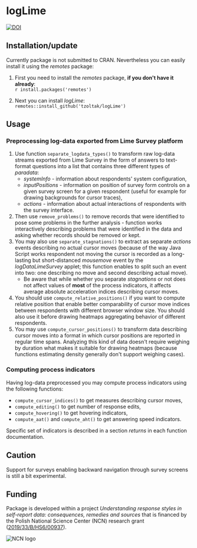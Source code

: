 # logLime

[![DOI](https://zenodo.org/badge/475898719.svg)](https://zenodo.org/badge/latestdoi/475898719)

## Installation/update

Currently package is not submitted to CRAN. Nevertheless you can easily install it using the *remotes* package:

1.  First you need to install the *remotes* package, **if you don't have it already**:\
    `r install.packages('remotes')`

2.  Next you can install *logLime*: `remotes::install_github('tzoltak/logLime')`

## Usage

### Preprocessing log-data exported from Lime Survey platform

1.  Use function `separate_logdata_types()` to transform raw log-data streams exported from Lime Survey in the form of answers to text-format questions into a list that contains three different types of *paradata*:
    -   *systemInfo* - information about respondents' system configuration,
    -   *inputPositions* - information on position of survey form controls on a given survey screen for a given respondent (useful for example for drawing backgrounds for cursor traces),
    -   *actions* - information about actual interactions of respondents with the survey interface.
2.  Then use `remove_problems()` to remove records that were identified to pose some problems in the further analysis - function works interactively describing problems that were identified in the data and asking whether records should be removed or kept.
3.  You may also use `separate_stagnations()` to extract as separate *actions* events describing no actual cursor moves (because of the way Java Script works respondent not moving the cursor is recorded as a long-lasting but short-distanced *mousemove* event by the *logDataLimeSurvey* applet; this function enables to split such an event into two: one describing no move and second describing actual move).
    -   Be aware that while whether you separate *stagnations* or not does not affect values of **most** of the process indicators, it affects average absolute acceleration indices describing cursor moves.
4.  You should use `compute_relative_positions()` if you want to compute relative position that enable better comparability of cursor move indices between respondents with different browser window size. You should also use it before drawing heatmaps aggregating behavior of different respondents.
5.  You may use `compute_cursor_positions()` to transform data describing cursor moves into a format in which cursor positions are reported in regular time spans. Analyzing this kind of data doesn't require weighing by duration what makes it suitable for drawing heatmaps (because functions estimating density generally don't support weighing cases).

### Computing process indicators

Having log-data preprocessed you may compute process indicators using the following functions:

-   `compute_cursor_indices()` to get measures describing cursor moves,
-   `compute_editing()` to get number of response edits,
-   `compute_hovering()` to get hovering indicators,
-   `compute_aat()` and `compute_aht()` to get answering speed indicators.

Specific set of indicators is described in a section *returns* in each function documentation.

## Caution

Support for surveys enabling backward navigation through survey screens is still a bit experimental.

## Funding

Package is developed within a project *Understanding response styles in self-report data: consequences, remedies and sources* that is financed by the Polish National Science Center (NCN) research grant ([2019/33/B/HS6/00937](https://projekty.ncn.gov.pl/index.php?projekt_id=446393)).

![NCN logo](https://rstyles.ifispan.edu.pl/wp-content/uploads/2021/01/xlogo-ncn-en-768x67.png.pagespeed.ic.prFVuamzNv.webp)
